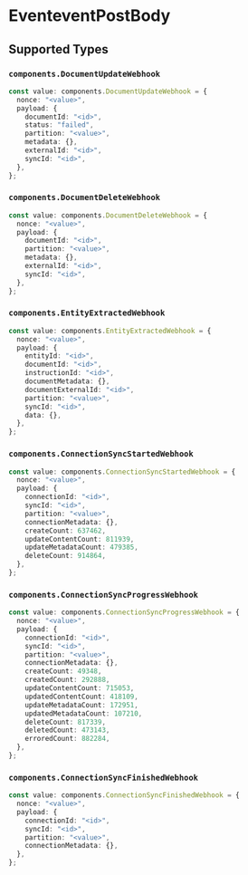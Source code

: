 # EventeventPostBody


## Supported Types

### `components.DocumentUpdateWebhook`

```typescript
const value: components.DocumentUpdateWebhook = {
  nonce: "<value>",
  payload: {
    documentId: "<id>",
    status: "failed",
    partition: "<value>",
    metadata: {},
    externalId: "<id>",
    syncId: "<id>",
  },
};
```

### `components.DocumentDeleteWebhook`

```typescript
const value: components.DocumentDeleteWebhook = {
  nonce: "<value>",
  payload: {
    documentId: "<id>",
    partition: "<value>",
    metadata: {},
    externalId: "<id>",
    syncId: "<id>",
  },
};
```

### `components.EntityExtractedWebhook`

```typescript
const value: components.EntityExtractedWebhook = {
  nonce: "<value>",
  payload: {
    entityId: "<id>",
    documentId: "<id>",
    instructionId: "<id>",
    documentMetadata: {},
    documentExternalId: "<id>",
    partition: "<value>",
    syncId: "<id>",
    data: {},
  },
};
```

### `components.ConnectionSyncStartedWebhook`

```typescript
const value: components.ConnectionSyncStartedWebhook = {
  nonce: "<value>",
  payload: {
    connectionId: "<id>",
    syncId: "<id>",
    partition: "<value>",
    connectionMetadata: {},
    createCount: 637462,
    updateContentCount: 811939,
    updateMetadataCount: 479385,
    deleteCount: 914864,
  },
};
```

### `components.ConnectionSyncProgressWebhook`

```typescript
const value: components.ConnectionSyncProgressWebhook = {
  nonce: "<value>",
  payload: {
    connectionId: "<id>",
    syncId: "<id>",
    partition: "<value>",
    connectionMetadata: {},
    createCount: 49348,
    createdCount: 292888,
    updateContentCount: 715053,
    updatedContentCount: 418109,
    updateMetadataCount: 172951,
    updatedMetadataCount: 107210,
    deleteCount: 817339,
    deletedCount: 473143,
    erroredCount: 882284,
  },
};
```

### `components.ConnectionSyncFinishedWebhook`

```typescript
const value: components.ConnectionSyncFinishedWebhook = {
  nonce: "<value>",
  payload: {
    connectionId: "<id>",
    syncId: "<id>",
    partition: "<value>",
    connectionMetadata: {},
  },
};
```

